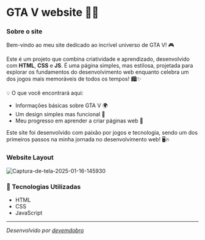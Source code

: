 # GTA V website 🚗💥

### Sobre o site
Bem-vindo ao meu site dedicado ao incrível universo de GTA V! 🎮

Este é um projeto que combina criatividade e aprendizado, desenvolvido com **HTML**, **CSS** e **JS**. É uma página simples, mas estilosa, projetada para explorar os fundamentos do desenvolvimento web enquanto celebra um dos jogos mais memoráveis ​​de todos os tempos! 🏙️✨

💡 O que você encontrará aqui:

- Informações básicas sobre GTA V 🌍
- Um design simples mas funcional 🎨
- Meu progresso em aprender a criar páginas web 🚀

Este site foi desenvolvido com paixão por jogos e tecnologia, sendo um dos primeiros passos na minha jornada no desenvolvimento web! 🖥️🔥

### Website Layout
<img src="https://i.ibb.co/1MfGzXt/Captura-de-tela-2025-01-16-145930.png" alt="Captura-de-tela-2025-01-16-145930" border="0">

### 🚀 Tecnologias Utilizadas

- HTML
- CSS
- JavaScript

<hr>

<em>Desenvolvido por <a href="https://youtube.com/@devemdobro?si=5s6RePLNllT5ue4Z">devemdobro</a></em>
